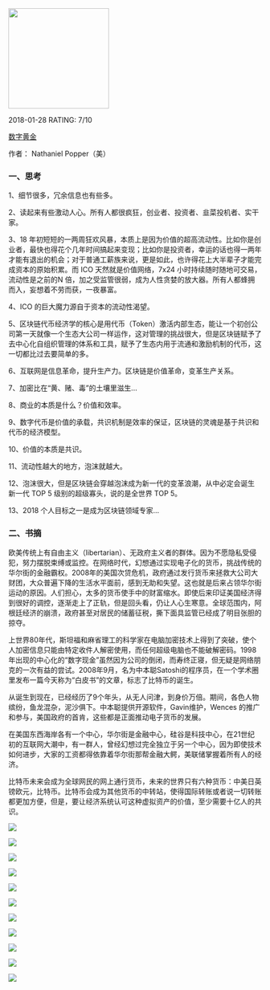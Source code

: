 

<img src="https://images-cn.ssl-images-amazon.com/images/I/81DR3Xq8zIL.jpg" width="200" />



2018-01-28 RATING:  7/10



[数字黄金](https://www.amazon.cn/dp/B06XD8FKYD)



作者： Nathaniel Popper（美）



### 一、思考

1、细节很多，冗余信息也有些多。

2、读起来有些激动人心。所有人都很疯狂，创业者、投资者、韭菜投机者、实干家。

3、18 年初短短的一两周狂欢风暴，本质上是因为价值的超高流动性。比如你是创业者，最快也得花个几年时间搞起来变现；比如你是投资者，幸运的话也得一两年才能有退出的机会；对于普通工薪族来说，更是如此，也许得花上大半辈子才能完成资本的原始积累。而 ICO 天然就是价值网络，7x24 小时持续随时随地可交易，流动性是之前的N 倍，加之受监管很弱，成为人性贪婪的放大器。所有人都蜂拥而入，妄想着不劳而获，一夜暴富。

4、ICO 的巨大魔力源自于资本的流动性渴望。

5、区块链代币经济学的核心是用代币（Token）激活内部生态，能让一个初创公司第一天就像一个生态大公司一样运作，这对管理的挑战很大，但是区块链赋予了去中心化自组织管理的体系和工具，赋予了生态内用于流通和激励机制的代币，这一切都比过去要简单的多。

6、互联网是信息革命，提升生产力。区块链是价值革命，变革生产关系。

7、加密比在“黄、赌、毒”的土壤里滋生...

8、商业的本质是什么？价值和效率。

9、数字代币是价值的承载，共识机制是效率的保证，区块链的灵魂是基于共识和代币的经济模型。

10、价值的本质是共识。

11、流动性越大的地方，泡沫就越大。

12、泡沫很大，但是区块链会穿越泡沫成为新一代的变革浪潮，从中必定会诞生新一代 TOP 5 级别的超级寡头，说的是全世界 TOP 5。

13、2018 个人目标之一是成为区块链领域专家...



### 二、书摘



欧美传统上有自由主义（libertarian）、无政府主义者的群体。因为不愿隐私受侵犯，努力摆脱束缚或监控。在网络时代，幻想通过实现电子化的货币，挑战传统的华尔街的金融霸权。2008年的美国次贷危机，政府通过发行货币来拯救大公司大财团，大众普遍下降的生活水平面前，感到无助和失望。这也就是后来占领华尔街运动的原因。人们担心，太多的货币使手中的财富缩水。即使后来印证美国经济得到很好的调控，逐渐走上了正轨，但是回头看，仍让人心生寒意。全球范围内，阿根廷经济的崩溃，政府甚至对居民的储蓄征税，撕下面具监管已经成了明目张胆的掠夺。



上世界80年代，斯坦福和麻省理工的科学家在电脑加密技术上得到了突破，使个人加密信息只能由特定收件人解密使用，而任何超级电脑也不能破解密码。1998年出现的中心化的“数字现金”虽然因为公司的倒闭，而寿终正寝，但无疑是网络朋克的一次有益的尝试。2008年9月，名为中本聪Satoshi的程序员，在一个学术圈里发布一篇今天称为“白皮书”的文章，标志了比特币的诞生。



从诞生到现在，已经经历了9个年头，从无人问津，到身价万倍。期间，各色人物缤纷，鱼龙混杂，泥沙俱下。中本聪提供开源软件，Gavin维护，Wences 的推广和参与，美国政府的首肯，这些都是正面推动电子货币的发展。



在美国东西海岸各有一个中心，华尔街是金融中心，硅谷是科技中心，在21世纪初的互联网大潮中，有一群人，曾经幻想过完全独立于另一个中心，因为即使技术如何进步，大家的工资都得依靠着华尔街那帮金融大鳄，美联储掌握着所有人的经济。




比特币未来会成为全球网民的网上通行货币，未来的世界只有六种货币：中美日英镑欧元，比特币。比特币会成为其他货币的中转站，使得国际转账或者说一切转账都更加方便，但是，要让经济系统认可这种虚拟资产的价值，至少需要十亿人的共识。



![](/images/数字黄金/history1.jpg)

![](/images/数字黄金/history2.jpg)

![](/images/数字黄金/history3.jpg)

![](/images/数字黄金/history4.jpg)

![](/images/数字黄金/history5.jpg)

![](/images/数字黄金/history6.jpg)

![](/images/数字黄金/history7.jpg)

![](/images/数字黄金/history8.jpg)

![](/images/数字黄金/history9.jpg)

![](/images/数字黄金/history10.jpg)

![](/images/数字黄金/history11.jpg)




















